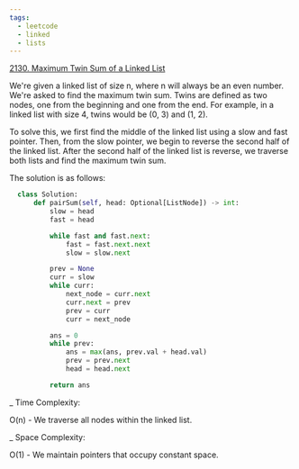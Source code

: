 ```yaml
---
tags:
  - leetcode
  - linked
  - lists
---
```


<a href="https://leetcode.com/problems/maximum-twin-sum-of-a-linked-list/">
2130. Maximum Twin Sum of a Linked List</a>

We're given a linked list of size n, where n will always be an even number.
We're asked to find the maximum twin sum. Twins are defined as two nodes, one
from the beginning and one from the end. For example, in a linked list with size
4, twins would be (0, 3) and (1, 2).

To solve this, we first find the middle of the linked list using a slow and fast
pointer. Then, from the slow pointer, we begin to reverse the second half of the
linked list. After the second half of the linked list is reverse, we traverse
both lists and find the maximum twin sum.

The solution is as follows:

```python
  class Solution:
      def pairSum(self, head: Optional[ListNode]) -> int:
          slow = head
          fast = head

          while fast and fast.next:
              fast = fast.next.next
              slow = slow.next

          prev = None
          curr = slow
          while curr:
              next_node = curr.next
              curr.next = prev
              prev = curr
              curr = next_node

          ans = 0
          while prev:
              ans = max(ans, prev.val + head.val)
              prev = prev.next
              head = head.next

          return ans
```

\_ Time Complexity:

O(n) - We traverse all nodes within the linked list.

\_ Space Complexity:

O(1) - We maintain pointers that occupy constant space.
